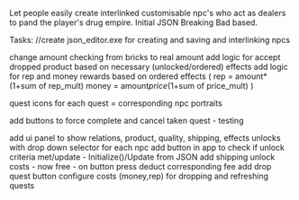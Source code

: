 Let people easily create interlinked customisable npc's who act as dealers to pand the player's drug empire.
Initial JSON Breaking Bad based.

Tasks:
//create json_editor.exe for creating and saving and interlinking npcs

change amount checking from bricks to real amount
add logic for accept dropped product based on necessary (unlocked/ordered) effects
add logic for rep and money rewards based on ordered effects ( rep = amount*(1+sum of rep_mult)  money = amount*price*(1+sum of price_mult) )


quest icons for each quest = corresponding npc portraits

add buttons to force complete and cancel taken quest - testing

add ui panel to show relations, product, quality, shipping, effects unlocks with drop down selector for each npc
add button in app to check if unlock criteria met/update - Initialize()/Update from JSON
add shipping unlock costs - now free - on button press deduct corresponding fee
add drop quest button 
configure costs (money,rep) for dropping and refreshing quests